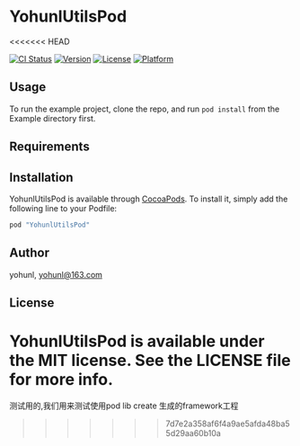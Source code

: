 # YohunlUtilsPod
<<<<<<< HEAD

[![CI Status](http://img.shields.io/travis/yohunl/YohunlUtilsPod.svg?style=flat)](https://travis-ci.org/yohunl/YohunlUtilsPod)
[![Version](https://img.shields.io/cocoapods/v/YohunlUtilsPod.svg?style=flat)](http://cocoapods.org/pods/YohunlUtilsPod)
[![License](https://img.shields.io/cocoapods/l/YohunlUtilsPod.svg?style=flat)](http://cocoapods.org/pods/YohunlUtilsPod)
[![Platform](https://img.shields.io/cocoapods/p/YohunlUtilsPod.svg?style=flat)](http://cocoapods.org/pods/YohunlUtilsPod)

## Usage

To run the example project, clone the repo, and run `pod install` from the Example directory first.

## Requirements

## Installation

YohunlUtilsPod is available through [CocoaPods](http://cocoapods.org). To install
it, simply add the following line to your Podfile:

```ruby
pod "YohunlUtilsPod"
```

## Author

yohunl, yohunl@163.com

## License

YohunlUtilsPod is available under the MIT license. See the LICENSE file for more info.
=======
测试用的,我们用来测试使用pod lib create 生成的framework工程
>>>>>>> 7d7e2a358af6f4a9ae5afda48ba55d29aa60b10a
